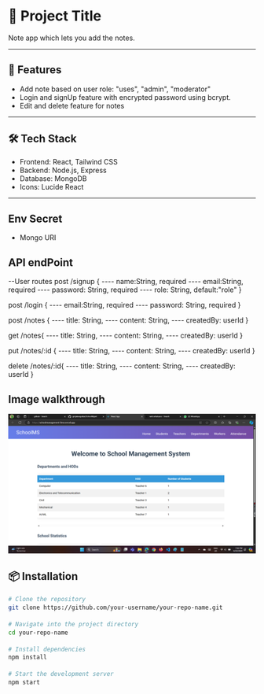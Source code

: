 # 📘 Project Title

Note app which lets you add the notes.

---

## 🚀 Features

- Add note based on user role: "uses", "admin", "moderator"
- Login and signUp feature with encrypted password using bcrypt.
- Edit and delete feature for notes

---

## 🛠️ Tech Stack

- Frontend: React, Tailwind CSS
- Backend: Node.js, Express
- Database: MongoDB
- Icons: Lucide React

---

## Env Secret

- Mongo URI

## API endPoint

--User routes
post /signup
{
---- name:String, required
---- email:String, required
---- password: String, required
---- role: String, default:"role"
}

post /login
{
---- email:String, required
---- password: String, required
}

post /notes
{
---- title: String,
---- content: String,
---- createdBy: userId
}

get /notes{
---- title: String,
---- content: String,
---- createdBy: userId
}

put /notes/:id
{
---- title: String,
---- content: String,
---- createdBy: userId
}

delete /notes/:id{
---- title: String,
---- content: String,
---- createdBy: userId
}

## Image walkthrough

![alt text](https://github.com/girijakangutkar/SchoolMgmt/blob/main/Screenshot%20(168).png)

## 📦 Installation

```bash
# Clone the repository
git clone https://github.com/your-username/your-repo-name.git

# Navigate into the project directory
cd your-repo-name

# Install dependencies
npm install

# Start the development server
npm start
```
